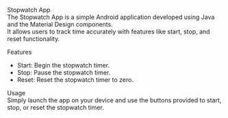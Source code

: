 Stopwatch App                                                                                                                                                                   
The Stopwatch App is a simple Android application developed using Java and the Material Design components.                                                                      
It allows users to track time accurately with features like start, stop, and reset functionality.


Features
- Start: Begin the stopwatch timer.
- Stop: Pause the stopwatch timer.
- Reset: Reset the stopwatch timer to zero.

Usage                                                                                                                                                                             
Simply launch the app on your device and use the buttons provided to start, stop, or reset the stopwatch timer.
